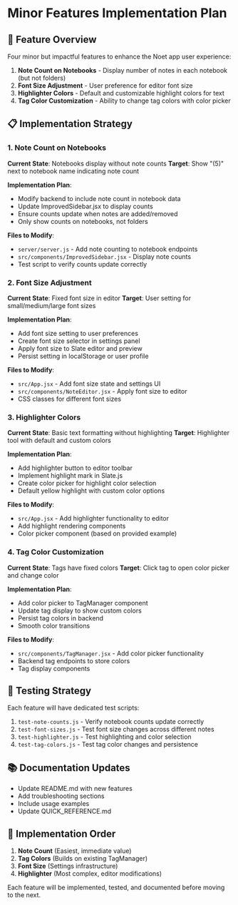 # Minor Features Implementation Plan

## 🎯 Feature Overview

Four minor but impactful features to enhance the Noet app user experience:

1. **Note Count on Notebooks** - Display number of notes in each notebook (but not folders)
2. **Font Size Adjustment** - User preference for editor font size
3. **Highlighter Colors** - Default and customizable highlight colors for text
4. **Tag Color Customization** - Ability to change tag colors with color picker

## 📋 Implementation Strategy

### 1. Note Count on Notebooks

**Current State**: Notebooks display without note counts
**Target**: Show "(5)" next to notebook name indicating note count

**Implementation Plan**:
- Modify backend to include note count in notebook data
- Update ImprovedSidebar.jsx to display counts
- Ensure counts update when notes are added/removed
- Only show counts on notebooks, not folders

**Files to Modify**:
- `server/server.js` - Add note counting to notebook endpoints
- `src/components/ImprovedSidebar.jsx` - Display note counts
- Test script to verify counts update correctly

### 2. Font Size Adjustment

**Current State**: Fixed font size in editor
**Target**: User setting for small/medium/large font sizes

**Implementation Plan**:
- Add font size setting to user preferences
- Create font size selector in settings panel
- Apply font size to Slate editor and preview
- Persist setting in localStorage or user profile

**Files to Modify**:
- `src/App.jsx` - Add font size state and settings UI
- `src/components/NoteEditor.jsx` - Apply font size to editor
- CSS classes for different font sizes

### 3. Highlighter Colors

**Current State**: Basic text formatting without highlighting
**Target**: Highlighter tool with default and custom colors

**Implementation Plan**:
- Add highlighter button to editor toolbar
- Implement highlight mark in Slate.js
- Create color picker for highlight color selection
- Default yellow highlight with custom color options

**Files to Modify**:
- `src/App.jsx` - Add highlighter functionality to editor
- Add highlight rendering components
- Color picker component (based on provided example)

### 4. Tag Color Customization

**Current State**: Tags have fixed colors
**Target**: Click tag to open color picker and change color

**Implementation Plan**:
- Add color picker to TagManager component
- Update tag display to show custom colors
- Persist tag colors in backend
- Smooth color transitions

**Files to Modify**:
- `src/components/TagManager.jsx` - Add color picker functionality
- Backend tag endpoints to store colors
- Tag display components

## 🧪 Testing Strategy

Each feature will have dedicated test scripts:

1. `test-note-counts.js` - Verify notebook counts update correctly
2. `test-font-sizes.js` - Test font size changes across different notes
3. `test-highlighter.js` - Test highlighting and color selection
4. `test-tag-colors.js` - Test tag color changes and persistence

## 📚 Documentation Updates

- Update README.md with new features
- Add troubleshooting sections
- Include usage examples
- Update QUICK_REFERENCE.md

## 🚀 Implementation Order

1. **Note Count** (Easiest, immediate value)
2. **Tag Colors** (Builds on existing TagManager)  
3. **Font Size** (Settings infrastructure)
4. **Highlighter** (Most complex, editor modifications)

Each feature will be implemented, tested, and documented before moving to the next.
